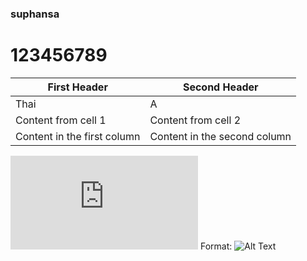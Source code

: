 ### suphansa
# 123456789
First Header | Second Header
------------ | -------------
Thai | A
Content from cell 1 | Content from cell 2
Content in the first column | Content in the second column
![GitHub Logo](https://www.livescience.com/27319-cheetahs.html)
Format: ![Alt Text](url)
